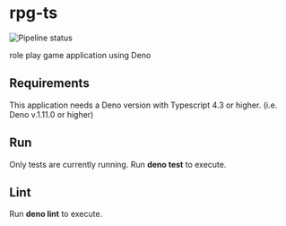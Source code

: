 # rpg-ts
![Pipeline status](https://github.com/sgohlke/rpg-ts/workflows/RPG/badge.svg)

role play game application using Deno

## Requirements
This application needs a Deno version with Typescript 4.3 or higher. (i.e. Deno v.1.11.0 or higher)

## Run
Only tests are currently running. Run **deno test** to execute.

## Lint
Run **deno lint** to execute.